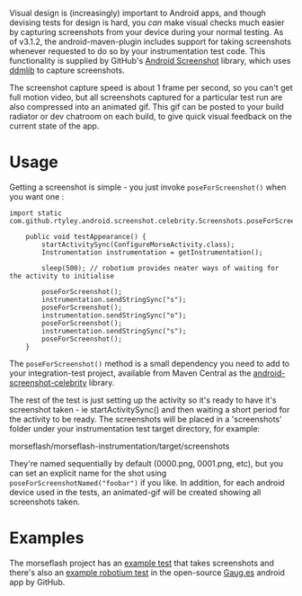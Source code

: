 Visual design is (increasingly) important to Android apps, and though devising tests for design is hard, you _can_ make visual checks much easier by capturing screenshots from your device during your normal testing. As of v3.1.2, the android-maven-plugin includes support for taking screenshots whenever requested to do so by your instrumentation test code. This
functionality is supplied by GitHub's [Android Screenshot](https://github.com/rtyley/android-screenshot-lib#readme) library, which uses [ddmlib](http://sourceforge.net/apps/trac/android4maven/wiki/ddmlib) to capture screenshots.

The screenshot capture speed is about 1 frame per second, so you can't get full motion video, but all screenshots captured for a particular test run are also compressed into an animated gif. This gif can be posted to your build radiator or dev chatroom on each build, to give quick visual feedback on the current state of the app.

# Usage #

Getting a screenshot is simple - you just invoke `poseForScreenshot()`
when you want one :

```
import static com.github.rtyley.android.screenshot.celebrity.Screenshots.poseForScreenshot;

    public void testAppearance() {
        startActivitySync(ConfigureMorseActivity.class);
        Instrumentation instrumentation = getInstrumentation();

        sleep(500); // robotium provides neater ways of waiting for the activity to initialise

        poseForScreenshot();
        instrumentation.sendStringSync("s");
        poseForScreenshot();
        instrumentation.sendStringSync("o");
        poseForScreenshot();
        instrumentation.sendStringSync("s");
        poseForScreenshot();
    }
```

The `poseForScreenshot()` method is a small dependency you need to add to your integration-test project, available from Maven Central as the [android-screenshot-celebrity](http://search.maven.org/#search%7Cgav%7C1%7Cg%3A%22com.github.rtyley%22%20AND%20a%3A%22android-screenshot-celebrity%22) library.

The rest of the test is just setting up the activity so it's ready to have it's screenshot taken - ie startActivitySync() and then waiting a short period for the activity to be ready. The screenshots will be placed in a 'screenshots' folder under your instrumentation test target directory, for example:

morseflash/morseflash-instrumentation/target/screenshots

They're named sequentially by default (0000.png, 0001.png, etc), but you can set an explicit name for the shot using `poseForScreenshotNamed("foobar")` if you like. In addition, for each android device used in the tests, an animated-gif will be created showing all screenshots taken.

# Examples #

The morseflash project has an [example test](https://github.com/jayway/maven-android-plugin-samples/commit/8094291fee576fb21f202e320b56552a46a81957#L1R47) that takes screenshots and there's also an [example robotium test](https://github.com/github/gauges-android/blob/gauges-android-1.1/integration-tests/src/main/java/com/github/mobile/gauges/test/AppearanceTest.java#L88-109) in the open-source [Gaug.es](https://play.google.com/store/apps/details?id=com.github.mobile.gauges) android app by GitHub.